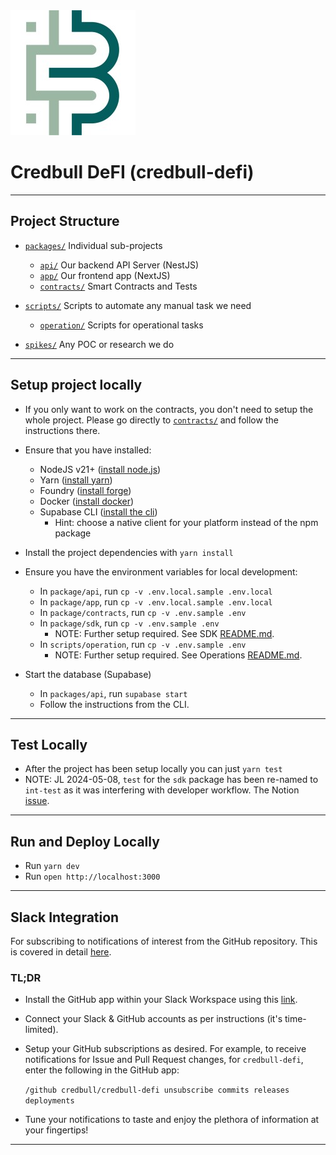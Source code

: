 <img src="credbull-logo.jpg" alt="Credbull Logo"/>

# Credbull DeFI (credbull-defi)

---
## Project Structure

* [`packages/`](./packages) Individual sub-projects
    * [`api/`](./packages/api) Our backend API Server (NestJS)
    * [`app/`](./packages/app) Our frontend app (NextJS)
    * [`contracts/`](./packages/contracts) Smart Contracts and Tests

* [`scripts/`](./scripts) Scripts to automate any manual task we need
    * [`operation/`](./scripts/operation) Scripts for operational tasks

* [`spikes/`](./spikes) Any POC or research we do

---
## Setup project locally

- If you only want to work on the contracts, you don't need to setup the whole project. 
Please go directly to [`contracts/`](./packages/contracts/README.md) and follow the instructions there.

- Ensure that you have installed:
    - NodeJS v21+ ([install node.js](https://nodejs.org/en/learn/getting-started/how-to-install-nodejs))
    - Yarn ([install yarn](https://v3.yarnpkg.com/getting-started/install))
    - Foundry ([install forge](https://book.getfoundry.sh/getting-started/installation))
    - Docker ([install docker](https://docs.docker.com/get-docker/))
    - Supabase CLI ([install the cli](https://github.com/supabase/cli#install-the-cli))
      - Hint: choose a native client for your platform instead of the npm package

- Install the project dependencies with ```yarn install```

- Ensure you have the environment variables for local development:
  - In `package/api`, run `cp -v .env.local.sample .env.local`
  - In `package/app`, run `cp -v .env.local.sample .env.local`
  - In `package/contracts`, run `cp -v .env.sample .env`
  - In `package/sdk`, run `cp -v .env.sample .env`
    - NOTE: Further setup required. See SDK [README.md](packages/sdk/README.md).
  - In `scripts/operation`, run `cp -v .env.sample .env`
    - NOTE: Further setup required. See Operations [README.md](scripts/operation/README.md). 

- Start the database (Supabase)
  - In `packages/api`, run `supabase start` 
  - Follow the instructions from the CLI.

---
## Test Locally

- After the project has been setup locally you can just ```yarn test```
- NOTE: JL 2024-05-08, `test` for the `sdk` package has been re-named to `int-test` as it was interfering with developer workflow. The Notion [issue](https://www.notion.so/Task-Ensure-sdk-test-does-not-impact-developer-workflow-on-push-etc-b51ce2df722a4b70a74fcaab6134ad66?pvs=4).

---
## Run and Deploy Locally

- Run `yarn dev`
- Run `open http://localhost:3000`

---
## Slack Integration
For subscribing to notifications of interest from the GitHub repository.
This is covered in detail [here](https://github.com/integrations/slack).

### TL;DR
* Install the GitHub app within your Slack Workspace using this [link](https://slack.com/apps/A01BP7R4KNY-github).
* Connect your Slack & GitHub accounts as per instructions (it's time-limited).
* Setup your GitHub subscriptions as desired. For example, to receive notifications for Issue and Pull Request changes, for `credbull-defi`, enter the following in the GitHub app:

  ```/github credbull/credbull-defi unsubscribe commits releases deployments```
* Tune your notifications to taste and enjoy the plethora of information at your fingertips! 
---
